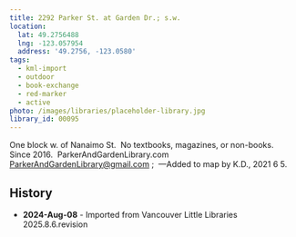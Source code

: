 ```yaml
---
title: 2292 Parker St. at Garden Dr.; s.w.
location:
  lat: 49.2756488
  lng: -123.057954
  address: '49.2756, -123.0580'
tags:
  - kml-import
  - outdoor
  - book-exchange
  - red-marker
  - active
photo: /images/libraries/placeholder-library.jpg
library_id: 00095
---
```

One block w. of Nanaimo St. 
No textbooks, magazines, or non-books.   
Since 2016.  ParkerAndGardenLibrary.com ParkerAndGardenLibrary@gmail.com ; 
—Added to map by K.D., 2021 6 5.

## History
- **2024-Aug-08** - Imported from Vancouver Little Libraries 2025.8.6.revision
